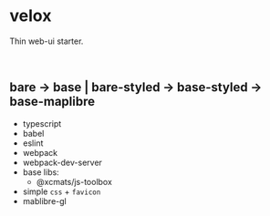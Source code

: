 # velox

Thin web-ui starter.

<br />




## bare -> base | bare-styled -> base-styled -> base-maplibre

* typescript
* babel
* eslint
* webpack
* webpack-dev-server
* base libs:
    - @xcmats/js-toolbox
* simple `css` + `favicon`
* mablibre-gl
